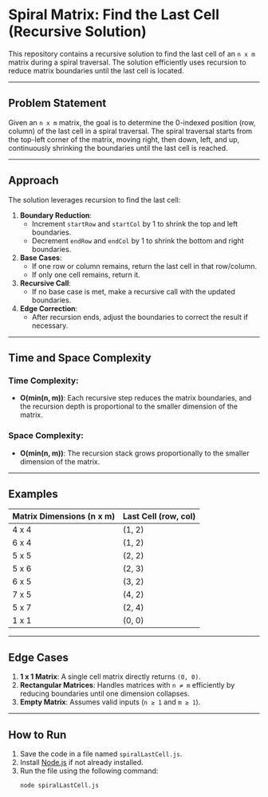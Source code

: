 # Spiral Matrix: Find the Last Cell (Recursive Solution)

This repository contains a recursive solution to find the last cell of an `n x m` matrix during a spiral traversal. The solution efficiently uses recursion to reduce matrix boundaries until the last cell is located.

---

## Problem Statement

Given an `n x m` matrix, the goal is to determine the 0-indexed position (row, column) of the last cell in a spiral traversal. The spiral traversal starts from the top-left corner of the matrix, moving right, then down, left, and up, continuously shrinking the boundaries until the last cell is reached.

---

## Approach

The solution leverages recursion to find the last cell:
1. **Boundary Reduction**:
   - Increment `startRow` and `startCol` by 1 to shrink the top and left boundaries.
   - Decrement `endRow` and `endCol` by 1 to shrink the bottom and right boundaries.
2. **Base Cases**:
   - If one row or column remains, return the last cell in that row/column.
   - If only one cell remains, return it.
3. **Recursive Call**:
   - If no base case is met, make a recursive call with the updated boundaries.
4. **Edge Correction**:
   - After recursion ends, adjust the boundaries to correct the result if necessary.

---

## Time and Space Complexity

### Time Complexity:
- **O(min(n, m))**: Each recursive step reduces the matrix boundaries, and the recursion depth is proportional to the smaller dimension of the matrix.

### Space Complexity:
- **O(min(n, m))**: The recursion stack grows proportionally to the smaller dimension of the matrix.

---

## Examples

| Matrix Dimensions (n x m) | Last Cell (row, col) |
|---------------------------|----------------------|
| 4 x 4                     | (1, 2)              |
| 6 x 4                     | (1, 2)              |
| 5 x 5                     | (2, 2)              |
| 5 x 6                     | (2, 3)              |
| 6 x 5                     | (3, 2)              |
| 7 x 5                     | (4, 2)              |
| 5 x 7                     | (2, 4)              |
| 1 x 1                     | (0, 0)              |

---

## Edge Cases

1. **1 x 1 Matrix**: A single cell matrix directly returns `(0, 0)`.
2. **Rectangular Matrices**: Handles matrices with `n ≠ m` efficiently by reducing boundaries until one dimension collapses.
3. **Empty Matrix**: Assumes valid inputs (`n ≥ 1` and `m ≥ 1`).

---

## How to Run

1. Save the code in a file named `spiralLastCell.js`.
2. Install [Node.js](https://nodejs.org/) if not already installed.
3. Run the file using the following command:
   ```bash
   node spiralLastCell.js
